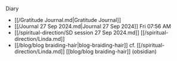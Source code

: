 Diary 

- [[/Gratitude Journal.md|Gratitude Journal]]
- [[/Journal 27 Sep 2024.md|Journal 27 Sep 2024]] Fri 07:56 AM
- [[/spiritual-direction/SD session  27 Sep 2024.md]] [[/spiritual-direction/Linda.md]]
- [[/blog/blog braiding-hair|blog-braiding-hair]] cf. [[/spiritual-direction/Linda.md]]
[[blog/blog braiding-hair]] (obsidian)
